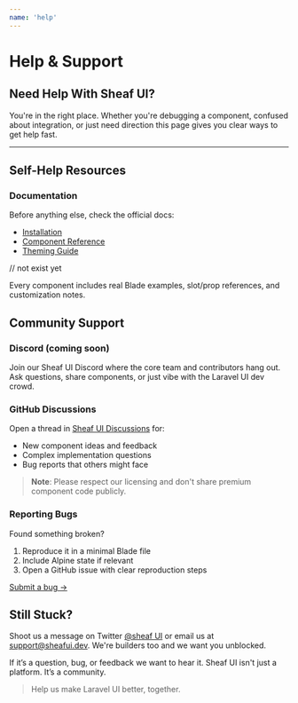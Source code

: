 ```yaml
---
name: 'help'
---
```

# Help & Support

## Need Help With Sheaf UI?

You're in the right place. Whether you're debugging a component, confused about integration, or just need direction this page gives you clear ways to get help fast.

---

##  Self-Help Resources

###  Documentation

Before anything else, check the official docs:

* [Installation](/docs/guides/installation)
* [Component Reference](/docs/components)
* [Theming Guide](/docs/guides/themes)
<!-- * [Livewire Integration](/docs/livewire) --> // not exist yet

Every component includes real Blade examples, slot/prop references, and customization notes.

##  Community Support

### Discord (coming soon)

Join our Sheaf UI Discord where the core team and contributors hang out. Ask questions, share components, or just vibe with the Laravel UI dev crowd.

### GitHub Discussions

Open a thread in [Sheaf UI Discussions](https://github.com/orgs/sheafui/discussions) for:

* New component ideas and feedback
* Complex implementation questions  
* Bug reports that others might face

> **Note**: Please respect our licensing and don't share premium component code publicly.

###  Reporting Bugs

Found something broken?

1. Reproduce it in a minimal Blade file
2. Include Alpine state if relevant
3. Open a GitHub issue with clear reproduction steps

[Submit a bug →](https://github.com/orgs/sheafui/discussions)

## Still Stuck?

Shoot us a message on Twitter [@sheaf UI](https://twitter.com/sheafui) or email us at [support@sheafui.dev](mailto:support@sheafui.dev). We're builders too and we want you unblocked.


If it’s a question, bug, or feedback we want to hear it. Sheaf UI isn't just a platform. It’s a community.

> Help us make Laravel UI better, together.
